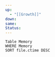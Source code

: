 ```yaml
---
up:
  - "[[Growth]]"
down: 
same: 
Status:
---
```

```dataview
Table Memory
WHERE Memory
SORT file.ctime DESC
```
